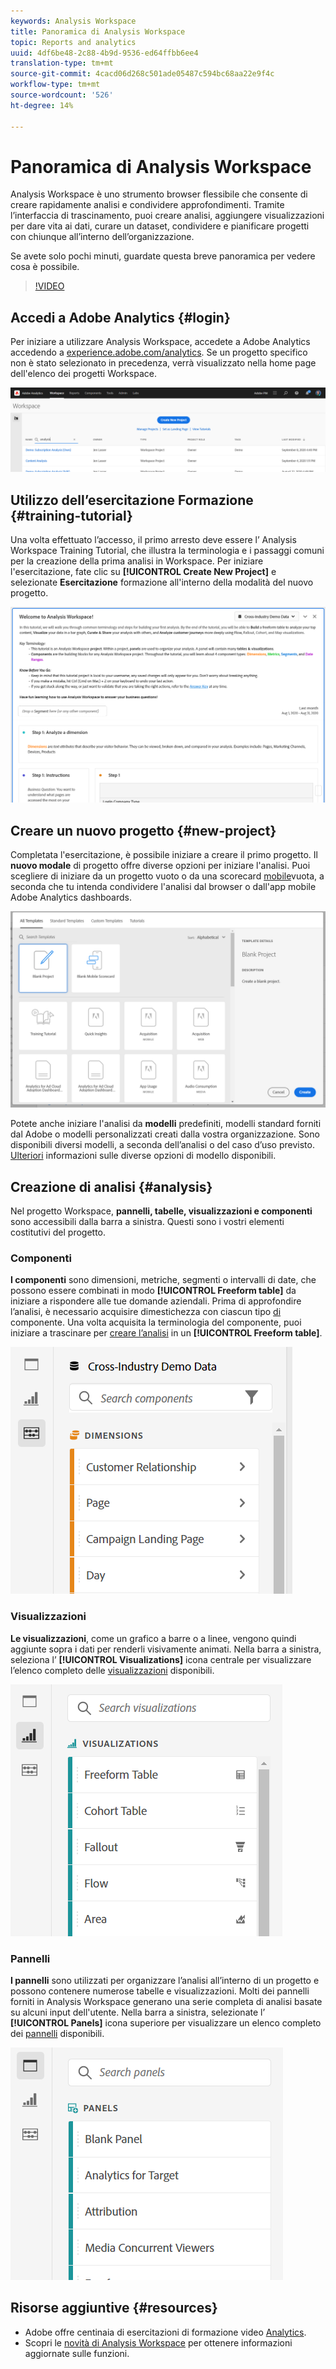 ```yaml
---
keywords: Analysis Workspace
title: Panoramica di Analysis Workspace
topic: Reports and analytics
uuid: 4df6be48-2c88-4b9d-9536-ed64ffbb6ee4
translation-type: tm+mt
source-git-commit: 4cacd06d268c501ade05487c594bc68aa22e9f4c
workflow-type: tm+mt
source-wordcount: '526'
ht-degree: 14%

---
```



# Panoramica di Analysis Workspace

 Analysis Workspace è uno strumento browser flessibile che consente di creare rapidamente analisi e condividere approfondimenti. Tramite l’interfaccia di trascinamento, puoi creare analisi, aggiungere visualizzazioni per dare vita ai dati, curare un dataset, condividere e pianificare progetti con chiunque all’interno dell’organizzazione.

Se avete solo pochi minuti, guardate questa breve panoramica per vedere cosa è possibile.

>[!VIDEO](https://video.tv.adobe.com/v/26266/?quality=12&learn=on)

## Accedi a Adobe Analytics {#login}

Per iniziare a utilizzare  Analysis Workspace, accedete a  Adobe Analytics accedendo a [experience.adobe.com/analytics](http://experience.adobe.com/analytics). Se un progetto specifico non è stato selezionato in precedenza, verrà visualizzato nella home page dell&#39;elenco dei progetti Workspace.

![](assets/login-analytics.png)

## Utilizzo dell’esercitazione Formazione {#training-tutorial}

Una volta effettuato l’accesso, il primo arresto deve essere l’ Analysis Workspace Training Tutorial, che illustra la terminologia e i passaggi comuni per la creazione della prima analisi in Workspace. Per iniziare l&#39;esercitazione, fate clic su **[!UICONTROL Create New Project]** e selezionate **Esercitazione** formazione all&#39;interno della modalità del nuovo progetto.

![](assets/training-tutorial.png)

## Creare un nuovo progetto {#new-project}

Completata l&#39;esercitazione, è possibile iniziare a creare il primo progetto. Il **nuovo modale** di progetto offre diverse opzioni per iniziare l&#39;analisi. Puoi scegliere di iniziare da un progetto vuoto o da una scorecard [mobile](https://docs.adobe.com/content/help/it-IT/analytics/analyze/mobapp/curator.html)vuota, a seconda che tu intenda condividere l&#39;analisi dal browser o dall&#39;app mobile  Adobe Analytics dashboards.

![](assets/create-new-project.png)

Potete anche iniziare l&#39;analisi da **modelli** predefiniti,  modelli standard forniti dal Adobe o modelli personalizzati creati dalla vostra organizzazione. Sono disponibili diversi modelli, a seconda dell’analisi o del caso d’uso previsto. [Ulteriori](https://docs.adobe.com/content/help/it-IT/analytics/analyze/analysis-workspace/build-workspace-project/starter-projects.html) informazioni sulle diverse opzioni di modello disponibili.

## Creazione di analisi {#analysis}

Nel progetto Workspace, **pannelli, tabelle, visualizzazioni e componenti** sono accessibili dalla barra a sinistra. Questi sono i vostri elementi costitutivi del progetto.

### Componenti

**I componenti** sono dimensioni, metriche, segmenti o intervalli di date, che possono essere combinati in modo **[!UICONTROL Freeform table]** da iniziare a rispondere alle tue domande aziendali. Prima di approfondire l’analisi, è necessario acquisire dimestichezza con ciascun tipo [di](https://docs.adobe.com/content/help/it-IT/analytics/analyze/analysis-workspace/components/analysis-workspace-components.html) componente. Una volta acquisita la terminologia del componente, puoi iniziare a trascinare per [creare l’analisi](https://docs.adobe.com/content/help/en/analytics/analyze/analysis-workspace/build-workspace-project/t-freeform-project.html) in un **[!UICONTROL Freeform table]**.

![](assets/build-components.png)

### Visualizzazioni

**Le visualizzazioni**, come un grafico a barre o a linee, vengono quindi aggiunte sopra i dati per renderli visivamente animati. Nella barra a sinistra, seleziona l’ **[!UICONTROL Visualizations]** icona centrale per visualizzare l’elenco completo delle [visualizzazioni](https://docs.adobe.com/content/help/it-IT/analytics/analyze/analysis-workspace/visualizations/freeform-analysis-visualizations.html) disponibili.

![](assets/build-visualizations.png)

### Pannelli

**I pannelli** sono utilizzati per organizzare l’analisi all’interno di un progetto e possono contenere numerose tabelle e visualizzazioni. Molti dei pannelli forniti in  Analysis Workspace generano una serie completa di analisi basate su alcuni input dell&#39;utente. Nella barra a sinistra, selezionate l’ **[!UICONTROL Panels]** icona superiore per visualizzare un elenco completo dei [pannelli](https://docs.adobe.com/content/help/en/analytics/analyze/analysis-workspace/panels/panels.html) disponibili.

![](assets/build-panels.png)

## Risorse aggiuntive {#resources}

*  Adobe offre centinaia di esercitazioni di formazione video [Analytics](https://docs.adobe.com/content/help/en/analytics-learn/tutorials/overview.html).
* Scopri le [novità di Analysis Workspace](/help/analyze/analysis-workspace/new-features-in-analysis-workspace.md) per ottenere informazioni aggiornate sulle funzioni.

